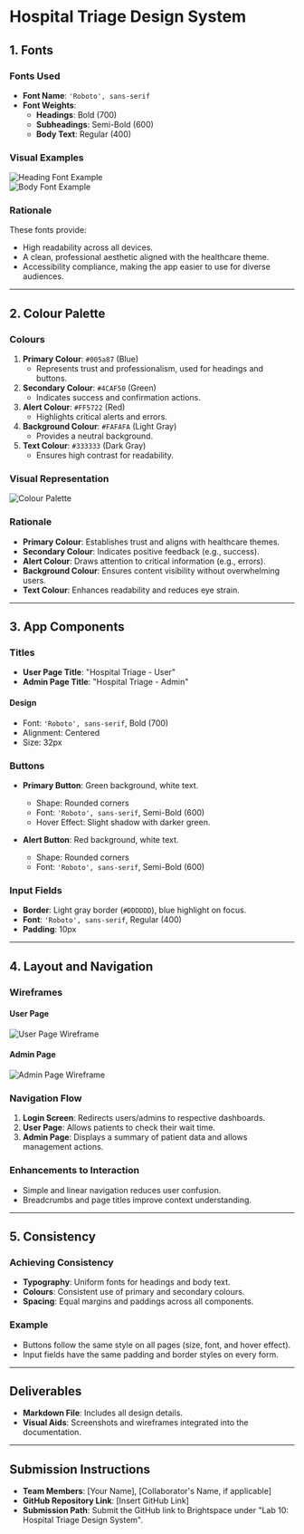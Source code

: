 # Hospital Triage Design System

## 1. Fonts

### Fonts Used
- **Font Name**: `'Roboto', sans-serif`
- **Font Weights**: 
  - **Headings**: Bold (700)
  - **Subheadings**: Semi-Bold (600)
  - **Body Text**: Regular (400)

### Visual Examples
![Heading Font Example](assets/heading-font-example.png)  
![Body Font Example](assets/body-font-example.png)

### Rationale
These fonts provide:
- High readability across all devices.
- A clean, professional aesthetic aligned with the healthcare theme.
- Accessibility compliance, making the app easier to use for diverse audiences.

---

## 2. Colour Palette

### Colours
1. **Primary Colour**: `#005a87` (Blue)  
   - Represents trust and professionalism, used for headings and buttons.
2. **Secondary Colour**: `#4CAF50` (Green)  
   - Indicates success and confirmation actions.
3. **Alert Colour**: `#FF5722` (Red)  
   - Highlights critical alerts and errors.
4. **Background Colour**: `#FAFAFA` (Light Gray)  
   - Provides a neutral background.
5. **Text Colour**: `#333333` (Dark Gray)  
   - Ensures high contrast for readability.

### Visual Representation
![Colour Palette](assets/colour-palette.png)

### Rationale
- **Primary Colour**: Establishes trust and aligns with healthcare themes.
- **Secondary Colour**: Indicates positive feedback (e.g., success).
- **Alert Colour**: Draws attention to critical information (e.g., errors).
- **Background Colour**: Ensures content visibility without overwhelming users.
- **Text Colour**: Enhances readability and reduces eye strain.

---

## 3. App Components

### Titles
- **User Page Title**: "Hospital Triage - User"  
- **Admin Page Title**: "Hospital Triage - Admin"  

#### Design
- Font: `'Roboto', sans-serif`, Bold (700)  
- Alignment: Centered  
- Size: 32px  

### Buttons
- **Primary Button**: Green background, white text.  
  - Shape: Rounded corners  
  - Font: `'Roboto', sans-serif`, Semi-Bold (600)  
  - Hover Effect: Slight shadow with darker green.

- **Alert Button**: Red background, white text.  
  - Shape: Rounded corners  
  - Font: `'Roboto', sans-serif`, Semi-Bold (600)  

### Input Fields
- **Border**: Light gray border (`#DDDDDD`), blue highlight on focus.  
- **Font**: `'Roboto', sans-serif`, Regular (400)  
- **Padding**: 10px  

---

## 4. Layout and Navigation

### Wireframes
#### User Page
![User Page Wireframe](assets/user-page-wireframe.png)

#### Admin Page
![Admin Page Wireframe](assets/admin-page-wireframe.png)

### Navigation Flow
1. **Login Screen**: Redirects users/admins to respective dashboards.
2. **User Page**: Allows patients to check their wait time.
3. **Admin Page**: Displays a summary of patient data and allows management actions.

### Enhancements to Interaction
- Simple and linear navigation reduces user confusion.
- Breadcrumbs and page titles improve context understanding.

---

## 5. Consistency

### Achieving Consistency
- **Typography**: Uniform fonts for headings and body text.  
- **Colours**: Consistent use of primary and secondary colours.  
- **Spacing**: Equal margins and paddings across all components.  

### Example
- Buttons follow the same style on all pages (size, font, and hover effect).  
- Input fields have the same padding and border styles on every form.

---

## Deliverables

- **Markdown File**: Includes all design details.
- **Visual Aids**: Screenshots and wireframes integrated into the documentation.

---

## Submission Instructions

- **Team Members**: [Your Name], [Collaborator's Name, if applicable]
- **GitHub Repository Link**: [Insert GitHub Link]
- **Submission Path**: Submit the GitHub link to Brightspace under "Lab 10: Hospital Triage Design System".


